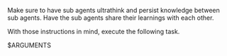 Make sure to have sub agents ultrathink and persist knowledge between sub agents. Have the sub agents share their learnings with each other.

With those instructions in mind, execute the following task.

$ARGUMENTS
